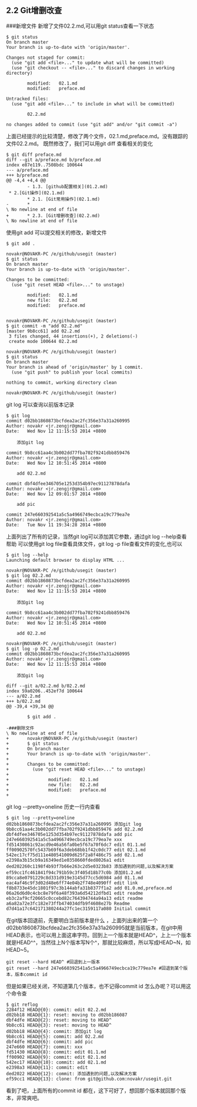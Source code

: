 ## 2.2 Git增删改查
###新增文件
新增了文件02.2.md,可以用git status查看一下状态

	$ git status
	On branch master
	Your branch is up-to-date with 'origin/master'.
	
	Changes not staged for commit:
	  (use "git add <file>..." to update what will be committed)
	  (use "git checkout -- <file>..." to discard changes in working directory)
	
	        modified:   02.1.md
	        modified:   preface.md
	
	Untracked files:
	  (use "git add <file>..." to include in what will be committed)
	
	        02.2.md
	
	no changes added to commit (use "git add" and/or "git commit -a")
上面已经提示的比较清楚，修改了两个文件，02.1.md,preface.md。没有跟踪的文件02.2.md。
既然修改了，我们可以用git diff 查看相关的变化

	$ git diff preface.md
	diff --git a/preface.md b/preface.md
	index e87e119..7508bdc 100644
	--- a/preface.md
	+++ b/preface.md
	@@ -4,4 +4,4 @@
	        - 1.3. [github配置相关](01.2.md)
	 * 2.[Git操作](02.1.md)
	        * 2.1. [Git常用操作](02.1.md)
	-       *
	\ No newline at end of file
	+       * 2.3. [Git增删改查](02.2.md)
	\ No newline at end of file
使用git add 可以提交相关的修改，新增文件

	$ git add .

	novakr@NOVAKR-PC /e/github/usegit (master)
	$ git status
	On branch master
	Your branch is up-to-date with 'origin/master'.
	
	Changes to be committed:
	  (use "git reset HEAD <file>..." to unstage)
	
	        modified:   02.1.md
	        new file:   02.2.md
	        modified:   preface.md
	
	
	novakr@NOVAKR-PC /e/github/usegit (master)
	$ git commit -m "add 02.2.md"
	[master 9b8cc61] add 02.2.md
	 3 files changed, 44 insertions(+), 2 deletions(-)
	 create mode 100644 02.2.md
	
	novakr@NOVAKR-PC /e/github/usegit (master)
	$ git status
	On branch master
	Your branch is ahead of 'origin/master' by 1 commit.
	  (use "git push" to publish your local commits)
	
	nothing to commit, working directory clean
	
	novakr@NOVAKR-PC /e/github/usegit (master)
	

git log 可以查询以前版本记录

	$ git log
	commit d02bb1860873bcfdea2ac2fc356e37a31a260995
	Author: novakr <jr.zengjr@gmail.com>
	Date:   Wed Nov 12 11:15:53 2014 +0800
	
	    添加git log
	
	commit 9b8cc61aa4c3b002dd77fba702f9241dbb859476
	Author: novakr <jr.zengjr@gmail.com>
	Date:   Wed Nov 12 10:51:45 2014 +0800
	
	    add 02.2.md
	
	commit dbf4dfee346705e1253d354b97ec91127878dafa
	Author: novakr <jr.zengjr@gmail.com>
	Date:   Wed Nov 12 09:01:57 2014 +0800
	
	    add pic
	
	commit 247e660392541a5c5a4966749ecbca19c779ea7e
	Author: novakr <jr.zengjr@gmail.com>
	Date:   Tue Nov 11 19:34:28 2014 +0800

上面列出了所有的记录，当然git log可以添加其它参数，通过git log --help查看帮助
可以使用git log file查看具体文件，git log -p file查看文件的变化,也可以

	$ git log --help
	Launching default browser to display HTML ...
	
	novakr@NOVAKR-PC /e/github/usegit (master)
	$ git log 02.2.md
	commit d02bb1860873bcfdea2ac2fc356e37a31a260995
	Author: novakr <jr.zengjr@gmail.com>
	Date:   Wed Nov 12 11:15:53 2014 +0800
	
	    添加git log
	
	commit 9b8cc61aa4c3b002dd77fba702f9241dbb859476
	Author: novakr <jr.zengjr@gmail.com>
	Date:   Wed Nov 12 10:51:45 2014 +0800
	
	    add 02.2.md
	
	novakr@NOVAKR-PC /e/github/usegit (master)
	$ git log -p 02.2.md
	commit d02bb1860873bcfdea2ac2fc356e37a31a260995
	Author: novakr <jr.zengjr@gmail.com>
	Date:   Wed Nov 12 11:15:53 2014 +0800
	
	    添加git log
	
	diff --git a/02.2.md b/02.2.md
	index 59a0206..452ef7d 100644
	--- a/02.2.md
	+++ b/02.2.md
	@@ -39,4 +39,34 @@
	
	        $ git add .
	
	-###删除文件
	\ No newline at end of file
	+       novakr@NOVAKR-PC /e/github/usegit (master)
	+       $ git status
	+       On branch master
	+       Your branch is up-to-date with 'origin/master'.
	+
	+       Changes to be committed:
	+         (use "git reset HEAD <file>..." to unstage)
	+
	+               modified:   02.1.md
	+               new file:   02.2.md
	+               modified:   preface.md
	+

git log --pretty=oneline 历史一行内查看

	$ git log --pretty=oneline
	d02bb1860873bcfdea2ac2fc356e37a31a260995 添加git log
	9b8cc61aa4c3b002dd77fba702f9241dbb859476 add 02.2.md
	dbf4dfee346705e1253d354b97ec91127878dafa add pic
	247e660392541a5c5a4966749ecbca19c779ea7e xxx
	fd51430861c92acd9e46a56fa0be5f67a70f6dc7 edit 01.1.md
	ff00902570fc5437b69f6a3deb68bb1f42c0dc77 edit 02.1.md
	542ec17cf75d111e480541009d625f2a8f486c75 add 02.1.md
	e2398a3b15cb9a16349ed1e0358660fded8026a1 edit
	ded202260c1198f4b93f7b66e263c2d5e0323b83 添加遇到的问题,以及解决方案
	ef59cc1fc461841f94c791b59c3f405d18b77c0b 添加01.2.md
	89cca8e0791229c8d331d919e3145d77cc5d6984 add 01.1.md
	eac4af46c9f3d02d48e6ff74e04b2f748e4090ff edit link
	f8b8733e45dc1801f97c3b144abfa31b8377f1a2 add 01.0.md,preface.md
	06a26d6d0c4cbc8e79f6a48f393a6d54212dfbd1 edit readme
	eb3c2af9cf20665c0ccebd82c764394744a94a13 edit readme
	a6a82a72e3fc182e73ffb474034dfb9f4608e27b Readme
	d7d41a17c642171380244a27fc1ec3159117a080 Initial commit
在git版本回退前，先要明白当前版本是什么 ，上面列出来的第一个d02bb1860873bcfdea2ac2fc356e37a31a260995就是当前版本，在git中用HEAD表示，也可以用上面这串字符。回到上一个版本就是HEAD^，上上一个版本就是HEAD^^，当然往上N个版本写N个^，那就比较麻烦，所以写成HEAD~N，如HEAD~5。

	git reset --hard HEAD^ #回退到上一版本
	git reset --hard 247e660392541a5c5a4966749ecbca19c779ea7e #回退到某个版本，版本commit id
但是如果已经关闭，不知道第几个版本，也不记得commit id 怎么办呢？可以用这个命令查

	$ git reflog
	2284f12 HEAD@{0}: commit: edit 02.2.md
	d02bb18 HEAD@{1}: reset: moving to d02bb186087
	dbf4dfe HEAD@{2}: reset: moving to HEAD^
	9b8cc61 HEAD@{3}: reset: moving to HEAD^
	d02bb18 HEAD@{4}: commit: 添加git log
	9b8cc61 HEAD@{5}: commit: add 02.2.md
	dbf4dfe HEAD@{6}: commit: add pic
	247e660 HEAD@{7}: commit: xxx
	fd51430 HEAD@{8}: commit: edit 01.1.md
	ff00902 HEAD@{9}: commit: edit 02.1.md
	542ec17 HEAD@{10}: commit: add 02.1.md
	e2398a3 HEAD@{11}: commit: edit
	ded2022 HEAD@{12}: commit: 添加遇到的问题,以及解决方案
	ef59cc1 HEAD@{13}: clone: from git@github.com:novakr/usegit.git

看到了吧，上面所有的commit id 都在，这下可好了，想回那个版本就回那个版本，非常爽吧。